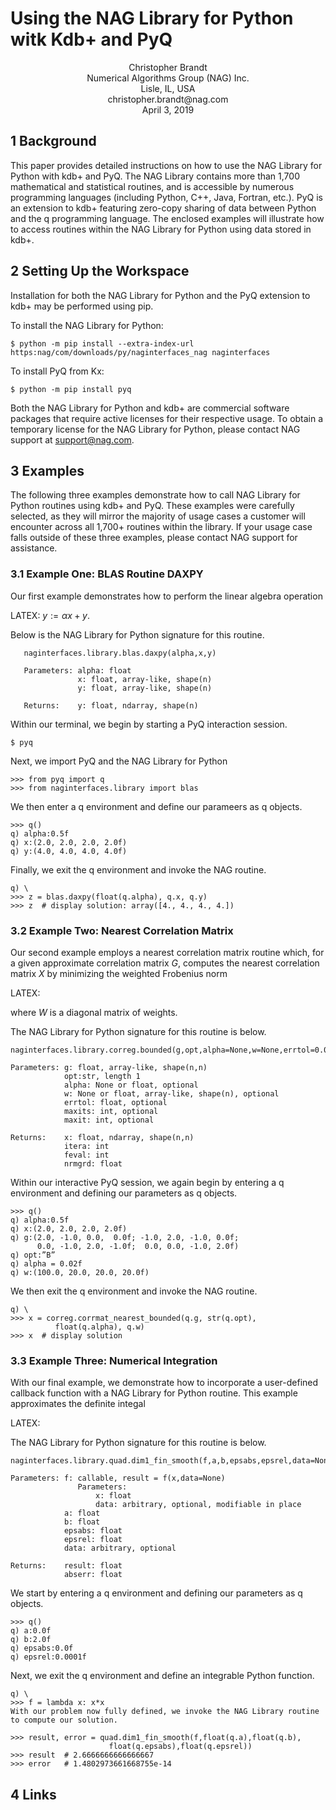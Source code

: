 # Using the NAG Library for Python witk Kdb+ and PyQ

<p align="center">
  Christopher Brandt<br>
  Numerical Algorithms Group (NAG) Inc.<br>
  Lisle, IL, USA<br>
  christopher.brandt@nag.com<br>
  April 3, 2019
</p>

## 1 Background

This paper provides detailed instructions on how to use the NAG Library for Python with kdb+ and PyQ.  The NAG Library contains more than 1,700 mathematical and statistical routines,  and is accessible by numerous programming languages (including Python, C++, Java, Fortran, etc.).  PyQ is an extension to kdb+ featuring zero-copy sharing of data between Python and the q programming language.  The enclosed examples will illustrate how to access routines within the NAG Library for Python using data stored in kdb+.

## 2 Setting Up the Workspace

Installation for both the NAG Library for Python and the PyQ extension to kdb+ may be performed using pip.<br>

To install the NAG Library for Python:

    $ python -m pip install --extra-index-url https:nag/com/downloads/py/naginterfaces_nag naginterfaces

To install PyQ from Kx:

    $ python -m pip install pyq

Both the NAG Library for Python and kdb+ are commercial software packages that require active licenses for their respective usage.  To obtain a temporary license for the NAG Library for Python, please contact NAG support at support@nag.com.

## 3 Examples

The following three examples demonstrate how to call NAG Library for Python routines using kdb+ and PyQ.  These examples were carefully selected, as they will mirror the majority of usage cases a customer will encounter across all 1,700+ routines within the library.  If your usage case falls outside of these three examples, please contact NAG support for assistance.

### 3.1 Example One: BLAS Routine DAXPY

Our first example demonstrates how to perform the linear algebra operation<br>

LATEX: $y:= \alpha x + y.$

Below is the NAG Library for Python signature for this routine.

```
   naginterfaces.library.blas.daxpy(alpha,x,y)
   
   Parameters: alpha: float
               x: float, array-like, shape(n)
               y: float, array-like, shape(n)
               
   Returns:    y: float, ndarray, shape(n)
```

Within our terminal, we begin by starting a PyQ interaction session.

```
$ pyq
```

Next, we import PyQ and the NAG Library for Python

```
>>> from pyq import q
>>> from naginterfaces.library import blas
```

We then enter a q environment and define our parameers as q objects.

```
>>> q()
q) alpha:0.5f
q) x:(2.0, 2.0, 2.0, 2.0f)
q) y:(4.0, 4.0, 4.0, 4.0f)
```

Finally, we exit the q environment and invoke the NAG routine.

```
q) \
>>> z = blas.daxpy(float(q.alpha), q.x, q.y)
>>> z  # display solution: array([4., 4., 4., 4.])
```

### 3.2 Example Two: Nearest Correlation Matrix

Our second example employs a nearest correlation matrix routine which, for a given approximate correlation matrix $G$, computes the nearest correlation matrix $X$ by minimizing the weighted Frobenius norm<br>

LATEX: 

where $W$ is a diagonal matrix of weights.

The NAG Library for Python signature for this routine is below.

```
naginterfaces.library.correg.bounded(g,opt,alpha=None,w=None,errtol=0.0,maxits=0,maxit=200)

Parameters: g: float, array-like, shape(n,n)
            opt:str, length 1
            alpha: None or float, optional
            w: None or float, array-like, shape(n), optional
            errtol: float, optional
            maxits: int, optional
            maxit: int, optional

Returns:    x: float, ndarray, shape(n,n)
            itera: int
            feval: int
            nrmgrd: float
```

Within our interactive PyQ session, we again begin by entering a q environment and defining our parameters as q objects.

```
>>> q()
q) alpha:0.5f
q) x:(2.0, 2.0, 2.0, 2.0f)
q) g:(2.0, -1.0, 0.0,  0.0f; -1.0, 2.0, -1.0, 0.0f;
      0.0, -1.0, 2.0, -1.0f;  0.0, 0.0, -1.0, 2.0f)
q) opt:”B” 
q) alpha = 0.02f
q) w:(100.0, 20.0, 20.0, 20.0f)
```

We then exit the q environment and invoke the NAG routine.

```
q) \
>>> x = correg.corrmat_nearest_bounded(q.g, str(q.opt),
          float(q.alpha), q.w)
>>> x  # display solution
```

### 3.3 Example Three: Numerical Integration

With our final example, we demonstrate how to incorporate a user-defined callback function with a NAG Library for Python routine.  This example approximates the definite integal<br>

LATEX:

The NAG Library for Python signature for this routine is below.

```
naginterfaces.library.quad.dim1_fin_smooth(f,a,b,epsabs,epsrel,data=None)

Parameters: f: callable, result = f(x,data=None)
               Parameters:
                   x: float
                   data: arbitrary, optional, modifiable in place
            a: float
            b: float
            epsabs: float
            epsrel: float
            data: arbitrary, optional

Returns:    result: float
            abserr: float
```

We start by entering a q environment and defining our parameters as q objects.

```
>>> q()
q) a:0.0f
q) b:2.0f
q) epsabs:0.0f
q) epsrel:0.0001f 
```

Next, we exit the q environment and define an integrable Python function.

```
q) \
>>> f = lambda x: x*x
With our problem now fully defined, we invoke the NAG Library routine to compute our solution.

>>> result, error = quad.dim1_fin_smooth(f,float(q.a),float(q.b), 
                      float(q.epsabs),float(q.epsrel))
>>> result  # 2.6666666666666667
>>> error   # 1.4802973661668755e-14
```

## 4 Links


